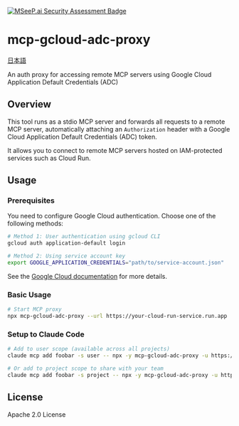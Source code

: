 [![MSeeP.ai Security Assessment Badge](https://mseep.net/pr/yukukotani-mcp-gcloud-adc-proxy-badge.png)](https://mseep.ai/app/yukukotani-mcp-gcloud-adc-proxy)

# mcp-gcloud-adc-proxy

[日本語](./README_ja.md)

An auth proxy for accessing remote MCP servers using Google Cloud Application Default Credentials (ADC)

## Overview

This tool runs as a stdio MCP server and forwards all requests to a remote MCP server, automatically attaching an `Authorization` header with a Google Cloud Application Default Credentials (ADC) token.

It allows you to connect to remote MCP servers hosted on IAM-protected services such as Cloud Run.

## Usage

### Prerequisites

You need to configure Google Cloud authentication. Choose one of the following methods:

```bash
# Method 1: User authentication using gcloud CLI
gcloud auth application-default login

# Method 2: Using service account key
export GOOGLE_APPLICATION_CREDENTIALS="path/to/service-account.json"
```

See the [Google Cloud documentation](https://cloud.google.com/docs/authentication/provide-credentials-adc) for more details.

### Basic Usage

```bash
# Start MCP proxy
npx mcp-gcloud-adc-proxy --url https://your-cloud-run-service.run.app
```

### Setup to Claude Code

```bash
# Add to user scope (available across all projects)
claude mcp add foobar -s user -- npx -y mcp-gcloud-adc-proxy -u https://foobar.run.app

# Or add to project scope to share with your team
claude mcp add foobar -s project -- npx -y mcp-gcloud-adc-proxy -u https://foobar.run.app
```

## License

Apache 2.0 License
